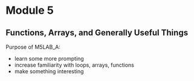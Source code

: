 # Module 5
## Functions, Arrays, and Generally Useful Things

Purpose of M5LAB_A:
- learn some more prompting
- increase familiarity with loops, arrays, functions
- make something interesting

